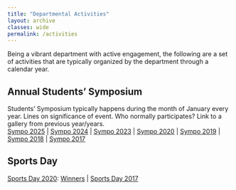 ```yaml
---
title: "Departmental Activities"
layout: archive
classes: wide
permalink: /activities
---
```

Being a vibrant department with active engagement, the following are a set of activities that are typically organized by the department through a calendar year.

## Annual Students’ Symposium
Students’ Symposium typically happens during the month of January every year.
Lines on significance of event.
Who normally participates?
Link to a gallery from previous year/years.
<br>
<a href="https://symposium-mte.github.io/index.html">Sympo 2025</a> | 
<a href="https://sites.google.com/view/mte-symposium2024-iisc/">Sympo 2024</a> | 
<a href="https://sites.google.com/iisc.ac.in/mte-symposium2023-iisc">Sympo 2023</a> |
<a href="https://materials.iisc.ac.in/sympo/">Sympo 2020</a> | 
<a href="https://sites.google.com/view/sympo2019-materials-iisc-in/">Sympo 2019</a> | 
<a href="https://materials.iisc.ac.in/summary-of-the-31st-annual-symposium/">Sympo 2018</a> | 
<a href="https://drive.google.com/drive/folders/0ByDfGPBTDTJWQnkxajk3VUhucWs/">Sympo 2017</a>

## Sports Day
<a href="https://materials.iisc.ac.in/blog/2019/12/25/11-jan-2020-sports-day/">Sports Day 2020</a>: 
<a href="https://materials.iisc.ac.in/wp-content/uploads/2020/01/Winners-Soprts-Day-2020.pdf">Winners</a> | 
<a href="https://drive.google.com/drive/folders/1f5V07hXaYL4M0KJCcbDiMsPdazQ7NoXv">Sports Day 2017</a>

